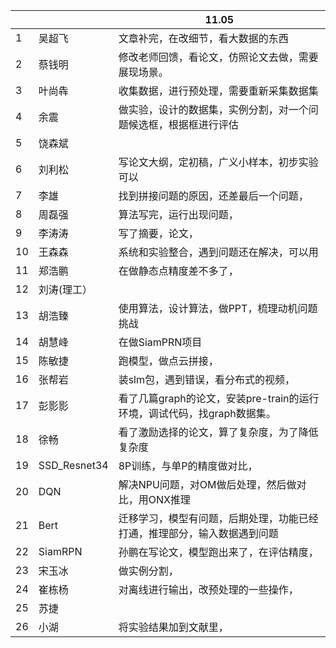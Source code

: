 |      |              | 11.05                                                        |
| ---- | ------------ | ------------------------------------------------------------ |
| 1    | 吴超飞       | 文章补完，在改细节，看大数据的东西                           |
| 2    | 蔡钱明       | 修改老师回馈，看论文，仿照论文去做，需要展现场景。           |
| 3    | 叶尚犇       | 收集数据，进行预处理，需要重新采集数据集                     |
| 4    | 余震         | 做实验，设计的数据集，实例分割，对一个问题候选框，根据框进行评估 |
| 5    | 饶森斌       |                                                              |
| 6    | 刘利松       | 写论文大纲，定初稿，广义小样本，初步实验可以                 |
| 7    | 李雄         | 找到拼接问题的原因，还差最后一个问题，                       |
| 8    | 周磊强       | 算法写完，运行出现问题，                                     |
| 9    | 李涛涛       | 写了摘要，论文，                                             |
| 10   | 王森森       | 系统和实验整合，遇到问题还在解决，可以用                     |
| 11   | 郑浩鹏       | 在做静态点精度差不多了，                                     |
| 12   | 刘涛(理工）  |                                                              |
| 13   | 胡浩臻       | 使用算法，设计算法，做PPT，梳理动机问题挑战                  |
| 14   | 胡慧峰       | 在做SiamPRN项目                                              |
| 15   | 陈敏捷       | 跑模型，做点云拼接，                                         |
| 16   | 张帮岩       | 装slm包，遇到错误，看分布式的视频，                          |
| 17   | 彭影影       | 看了几篇graph的论文，安装pre-train的运行环境，调试代码，找graph数据集。 |
| 18   | 徐畅         | 看了激励选择的论文，算了复杂度，为了降低复杂度               |
| 19   | SSD_Resnet34 | 8P训练，与单P的精度做对比，                                  |
| 20   | DQN          | 解决NPU问题，对OM做后处理，然后做对比，用ONX推理             |
| 21   | Bert         | 迁移学习，模型有问题，后期处理，功能已经打通，推理部分，输入数据遇到问题 |
| 22   | SiamRPN      | 孙鹏在写论文，模型跑出来了，在评估精度，                     |
| 23   | 宋玉冰       | 做实例分割，                                                 |
| 24   | 崔栋杨       | 对离线进行输出，改预处理的一些操作，                         |
| 25   | 苏捷         |                                                              |
| 26   | 小湖         | 将实验结果加到文献里，                                       |